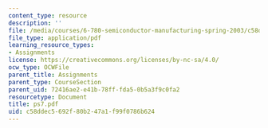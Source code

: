 ```yaml
---
content_type: resource
description: ''
file: /media/courses/6-780-semiconductor-manufacturing-spring-2003/c58ddec5692f80b247a1f99f0786b624_ps7.pdf
file_type: application/pdf
learning_resource_types:
- Assignments
license: https://creativecommons.org/licenses/by-nc-sa/4.0/
ocw_type: OCWFile
parent_title: Assignments
parent_type: CourseSection
parent_uid: 72416ae2-e41b-78ff-fda5-0b5a3f9c0fa2
resourcetype: Document
title: ps7.pdf
uid: c58ddec5-692f-80b2-47a1-f99f0786b624
---
```

